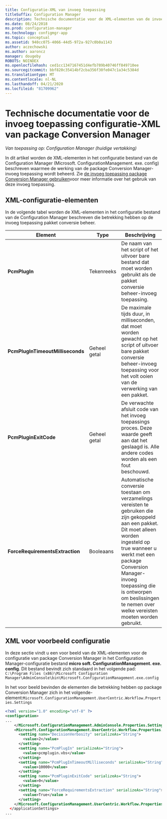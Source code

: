 ```yaml
---
title: Configuratie-XML van invoeg toepassing
titleSuffix: Configuration Manager
description: Technische documentatie voor de XML-elementen van de invoeg toepassing package Conversion Manager.
ms.date: 08/24/2018
ms.prod: configuration-manager
ms.technology: configmgr-app
ms.topic: conceptual
ms.assetid: 940cc075-4066-44d5-972a-927c0b0a1143
author: aczechowski
ms.author: aaroncz
manager: dougeby
ROBOTS: NOINDEX
ms.openlocfilehash: ced1cc1347167451d4efb789b40746ff849710ee
ms.sourcegitcommit: bbf820c35414bf2cba356f30fe047c1a34c5384d
ms.translationtype: MT
ms.contentlocale: nl-NL
ms.lasthandoff: 04/21/2020
ms.locfileid: "81709962"
---
```

# <a name="technical-reference-for-the-package-conversion-manager-plug-in-configuration-xml"></a>Technische documentatie voor de invoeg toepassing configuratie-XML van package Conversion Manager

*Van toepassing op: Configuration Manager (huidige vertakking)*

<!--1357861-->

In dit artikel worden de XML-elementen in het configuratie bestand van de Configuration Manager (Microsoft. ConfigurationManagement. exe. config) beschreven waarmee de werking van de package Conversion Manager-invoeg toepassing wordt beheerd. Zie [de invoeg toepassing package Conversion Manager gebruiken](how-to-use-plug-in.md)voor meer informatie over het gebruik van deze invoeg toepassing.



## <a name="xml-configuration-elements"></a>XML-configuratie-elementen

In de volgende tabel worden de XML-elementen in het configuratie bestand van de Configuration Manager beschreven die betrekking hebben op de invoeg toepassing pakket conversie beheer.

|Element  |Type  |Beschrijving  |
|---------|---------|---------|
|**PcmPlugIn**|Tekenreeks|De naam van het script of het uitvoer bare bestand dat moet worden gebruikt als de pakket conversie beheer-invoeg toepassing.|
|**PcmPlugInTimeoutMilliseconds**|Geheel getal|De maximale tijds duur, in milliseconden, dat moet worden gewacht op het script of uitvoer bare pakket conversie beheer-invoeg toepassing voor het volt ooien van de verwerking van een pakket.|
|**PcmPluginExitCode**|Geheel getal|De verwachte afsluit code van het invoeg toepassings proces. Deze waarde geeft aan dat het geslaagd is. Alle andere codes worden als een fout beschouwd.|
|**ForceRequirementsExtraction**|Booleaans|Automatische conversie toestaan om verzamelings vereisten te gebruiken die zijn gekoppeld aan een pakket. Dit moet alleen worden ingesteld op true wanneer u werkt met een package Conversion Manager-invoeg toepassing die is ontworpen om beslissingen te nemen over welke vereisten moeten worden gebruikt.|



## <a name="sample-configuration-xml"></a>XML voor voorbeeld configuratie

In deze sectie vindt u een voor beeld van de XML-elementen voor de configuratie van package Conversion Manager in het Configuration Manager-configuratie bestand **micro soft. ConfigurationManagement. exe. config**. Dit bestand bevindt zich standaard in het volgende pad:  
`C:\Program Files (x86)\Microsoft Configuration Manager\AdminConsole\bin\Microsoft.ConfigurationManagement.exe.config`

In het voor beeld bevinden de elementen die betrekking hebben op package Conversion Manager zich in het volgende-element:`Microsoft.ConfigurationManagement.UserCentric.Workflow.Properties.Settings`

``` XML
<?xml version="1.0" encoding="utf-8" ?>
<configuration>
...
    </Microsoft.ConfigurationManagement.AdminConsole.Properties.Settings>
    <Microsoft.ConfigurationManagement.UserCentric.Workflow.Properties.Settings>
      <setting name="DecisionVerbosity" serializeAs="String">
        <value>2</value>
      </setting>
      <setting name="PcmPlugIn" serializeAs="String">
        <value>pcmplugin.vbs</value>
      </setting>
      <setting name="PcmPlugInTimeoutMilliseconds" serializeAs="String">
        <value>10000</value>
      </setting>
      <setting name="PcmPluginExitCode" serializeAs="String">
        <value>0</value>
      </setting>
      <setting name="ForceRequirementsExtraction" serializeAs="String">
        <value>True</value >
      </setting>
    </Microsoft.ConfigurationManagement.UserCentric.Workflow.Properties.Settings>
  </applicationSettings>
...
```

